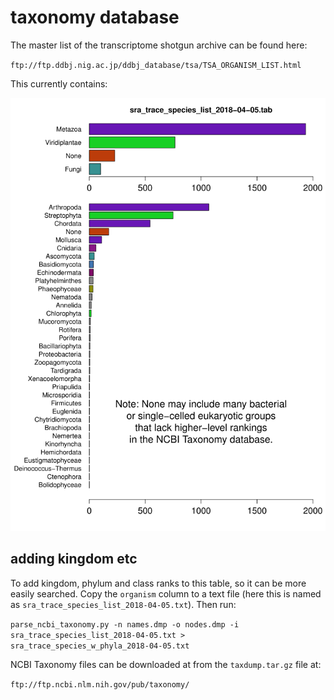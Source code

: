 # taxonomy database #
The master list of the transcriptome shotgun archive can be found here:

`ftp://ftp.ddbj.nig.ac.jp/ddbj_database/tsa/TSA_ORGANISM_LIST.html`

This currently contains:

![sra_trace_species_list_2018-04-05.png](https://github.com/wrf/misc-analyses/blob/master/taxonomy_database/sra_trace_species_list_2018-04-05.png)

## adding kingdom etc ##
To add kingdom, phylum and class ranks to this table, so it can be more easily searched. Copy the `organism` column to a text file (here this is named as `sra_trace_species_list_2018-04-05.txt`). Then run:

`parse_ncbi_taxonomy.py -n names.dmp -o nodes.dmp -i sra_trace_species_list_2018-04-05.txt > sra_trace_species_w_phyla_2018-04-05.txt`

NCBI Taxonomy files can be downloaded at from the `taxdump.tar.gz` file at:

`ftp://ftp.ncbi.nlm.nih.gov/pub/taxonomy/`

